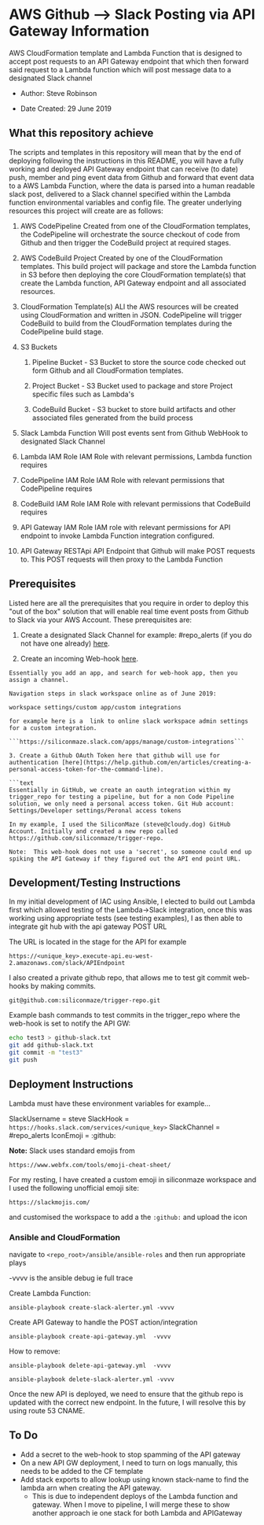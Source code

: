 # AWS Github --> Slack Posting via API Gateway Information

AWS CloudFormation template and Lambda Function that is designed to accept post requests to an API Gateway endpoint  that which then forward said request to a Lambda function which will post message data to a designated Slack channel

- Author: Steve Robinson

- Date Created: 29 June 2019

## What  this repository achieve

The scripts and templates in this repository will mean that by the end of deploying following the instructions in this README, you will have a fully working and deployed API Gateway endpoint that can receive (to date) push, member and ping event data from Github and forward that event data to a AWS Lambda Function, where the data is parsed into a human readable slack post, delivered to a Slack channel specified within the Lambda function environmental variables and config file. The greater underlying resources this project will create are as follows:

1. AWS CodePipeline
Created  from one of the CloudFormation templates, the CodePipeline will orchestrate the source checkout of code from Github and then trigger the CodeBuild project at required stages.
2. AWS CodeBuild Project
Created by one of the CloudFormation templates. This build project will package and store the Lambda function in S3 before then deploying the core CloudFormation template(s) that create the Lambda function, API Gateway endpoint and all associated resources.
3. CloudFormation Template(s)
ALl the AWS resources will be created using CloudFormation and written in JSON. CodePipeline will trigger CodeBuild to build from the CloudFormation templates during the CodePipeline build stage.
4. S3 Buckets
    1. Pipeline Bucket - S3 Bucket to store the source code checked out form Github and all CloudFormation templates. 

    2. Project Bucket - S3 Bucket used to package and store Project specific files such as Lambda's

    3. CodeBuild Bucket - S3 bucket to store build artifacts and other associated files generated from the build process

5. Slack Lambda Function
Will post events sent from Github WebHook to designated Slack Channel
6. Lambda IAM Role
IAM Role with relevant permissions, Lambda function requires
7. CodePipeline IAM Role
IAM Role with relevant permissions that CodePipeline requires
8. CodeBuild IAM Role
IAM Role with relevant permissions that CodeBuild requires
9. API Gateway IAM Role
IAM role with relevant permissions for API endpoint to invoke Lambda Function integration configured. 
10. API Gateway RESTApi
API Endpoint that Github will make POST requests to. This POST requests will then proxy to the Lambda Function

## Prerequisites

Listed here are all the prerequisites that you require in order to deploy this "out of the box" solution that will enable real time event posts from Github to Slack via your AWS Account. These prerequisites are:

1. Create a designated Slack Channel for example: #repo_alerts (if you do not have one already) [here](https://get.slack.help/hc/en-us/articles/201402297-Create-a-channel).

2. Create an incoming Web-hook [here](https://get.slack.help/hc/en-gb/articles/115005265063-Incoming-webhooks-for-Slack).

  ```text
  Essentially you add an app, and search for web-hook app, then you assign a channel.
  
  Navigation steps in slack workspace online as of June 2019: 
  
  workspace settings/custom app/custom integrations

  for example here is a  link to online slack workspace admin settings for a custom integration.
  
  ```https://siliconmaze.slack.com/apps/manage/custom-integrations```

3. Create a Github OAuth Token here that github will use for authentication [here](https://help.github.com/en/articles/creating-a-personal-access-token-for-the-command-line).

```text
Essentially in GitHub, we create an oauth integration within my  trigger_repo for testing a pipeline, but for a non Code Pipeline solution, we only need a personal access token. Git Hub account: Settings/Developer settings/Peronal access tokens

In my example, I used the SiliconMaze (steve@cloudy.dog) GitHub Account. Initially and created a new repo called https://github.com/siliconmaze/trigger-repo.

Note:  This web-hook does not use a 'secret', so someone could end up spiking the API Gateway if they figured out the API end point URL. 
```

## Development/Testing Instructions

In my initial development of IAC using Ansible, I elected to build out Lambda first which allowed testing of the Lambda->Slack integration, once this was working using appropriate tests (see testing examples), I as then able to integrate git hub with the api gateway POST URL

The URL is located in the stage for the API for example

```https://<unique_key>.execute-api.eu-west-2.amazonaws.com/slack/APIEndpoint```

I also created a private github repo, that allows me to test git commit web-hooks by making commits.

```git@github.com:siliconmaze/trigger-repo.git```

Example bash commands to test commits in the trigger_repo where the web-hook is set to notify the API GW:

```bash
echo test3 > github-slack.txt
git add github-slack.txt
git commit -m "test3"
git push
```


## Deployment Instructions

Lambda must have these environment variables for example...


SlackUsername = steve
SlackHook = ```https://hooks.slack.com/services/<unique_key>```
SlackChannel = #repo_alerts
IconEmoji = :github:

__Note:__ Slack uses standard emojis from

```https://www.webfx.com/tools/emoji-cheat-sheet/```

For my resting, I have created a custom emoji in siliconmaze workspace and I used the following unofficial emoji site:

```https://slackmojis.com/```

 and customised the workspace to add a the ```:github:``` and upload the icon

### Ansible and CloudFormation

navigate to ```<repo_root>/ansible/ansible-roles``` and then run appropriate plays

-vvvv is the ansible debug ie full trace

Create Lambda Function:

```ansible-playbook create-slack-alerter.yml -vvvv```

Create API Gateway to handle the POST action/integration

```ansible-playbook create-api-gateway.yml  -vvvv```


How to remove:

```ansible-playbook delete-api-gateway.yml  -vvvv```

```ansible-playbook delete-slack-alerter.yml -vvvv```

Once the new API is deployed, we need to ensure that the github repo is updated with the correct new endpoint. In the future, I will resolve this by using route 53 CNAME.

## To Do

- Add a secret to the web-hook to stop spamming of the API gateway
- On a new API GW deployment, I need to turn on logs manually, this needs to be added to the CF template
- Add stack exports to allow lookup using known stack-name to find the lambda arn when creating the API gateway.
  - This is due to independent deploys of the Lambda function and gateway. When I move to pipeline, I will merge these to show another approach ie one stack for both Lambda and APIGateway

